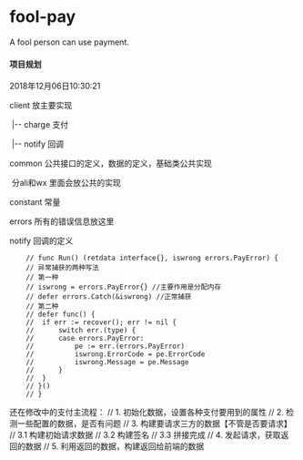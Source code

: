 # fool-pay
A fool person can use payment.

#### 项目规划

2018年12月06日10:30:21

client 放主要实现

​	|-- charge 支付

​	|-- notify 回调

common  公共接口的定义，数据的定义，基础类公共实现  

​	分ali和wx 里面会放公共的实现 

constant 常量

errors 所有的错误信息放这里

notify 回调的定义

```
    // func Run() (retdata interface{}, iswrong errors.PayError) {
	// 异常捕获的两种写法
	// 第一种
	// iswrong = errors.PayError{} //主要作用是分配内存
	// defer errors.Catch(&iswrong) //正常捕获
	// 第二种
	// defer func() {
	// 	if err := recover(); err != nil {
	// 		switch err.(type) {
	// 		case errors.PayError:
	// 			pe := err.(errors.PayError)
	// 			iswrong.ErrorCode = pe.ErrorCode
	// 			iswrong.Message = pe.Message
	// 		}
	// 	}
	// }()
    // }
```

还在修改中的支付主流程：
// 1. 初始化数据，设置各种支付要用到的属性
// 2. 检测一些配置的数据，是否有问题
// 3. 构建要请求三方的数据【不管是否要请求】
// 3.1 构建初始请求数据
// 3.2 构建签名
// 3.3 拼接完成
// 4. 发起请求，获取返回的数据
// 5. 利用返回的数据，构建返回给前端的数据